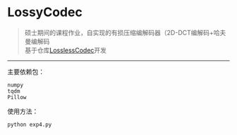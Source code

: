 # LossyCodec
> 硕士期间的课程作业，自实现的有损压缩编解码器（2D-DCT编解码+哈夫曼编解码  
> 基于仓库[LosslessCodec](https://github.com/TongChiYip/LosslessCodec)开发

---
主要依赖包：  
```
numpy
tqdm
Pillow
```
使用方法：
```
python exp4.py
```
